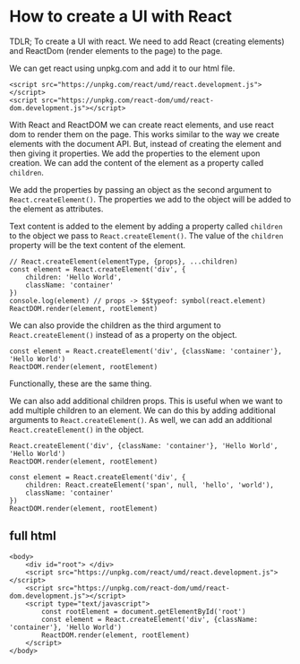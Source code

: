 # How to create a UI with React

TDLR; To create a UI with react. We need to add React (creating elements) and ReactDom (render elements to the page) to the page.

We can get react using unpkg.com and add it to our html file.

    <script src="https://unpkg.com/react/umd/react.development.js"></script>
    <script src="https://unpkg.com/react-dom/umd/react-dom.development.js"></script>

With React and ReactDOM we can create react elements, and use react dom to render them on the page.
This works similar to the way we create elements with the document API. But, instead of creating the element and then giving it properties. We add the properties to the element upon creation. We can add the content of the element as a property called `children`.

We add the properties by passing an object as the second argument to `React.createElement()`. The properties we add to the object will be added to the element as attributes.

Text content is added to the element by adding a property called `children` to the object we pass to `React.createElement()`. The value of the `children` property will be the text content of the element.

    // React.createElement(elementType, {props}, ...children)
    const element = React.createElement('div', {
        children: 'Hello World',
        className: 'container'
    })
    console.log(element) // props -> $$typeof: symbol(react.element)
    ReactDOM.render(element, rootElement)

We can also provide the children as the third argument to `React.createElement()` instead of as a property on the object.

    const element = React.createElement('div', {className: 'container'}, 'Hello World')
    ReactDOM.render(element, rootElement)

Functionally, these are the same thing.

We can also add additional children props. This is useful when we want to add multiple children to an element. We can do this by adding additional arguments to `React.createElement()`. As well, we can add an additional `React.createElement()` in the object.

    React.createElement('div', {className: 'container'}, 'Hello World', 'Hello World')
    ReactDOM.render(element, rootElement)

    const element = React.createElement('div', {
        children: React.createElement('span', null, 'hello', 'world'),
        className: 'container'
    })
    ReactDOM.render(element, rootElement)

## full html

    <body>
        <div id="root"> </div>
        <script src="https://unpkg.com/react/umd/react.development.js"></script>
        <script src="https://unpkg.com/react-dom/umd/react-dom.development.js"></script>
        <script type="text/javascript">
            const rootElement = document.getElementById('root')
            const element = React.createElement('div', {className: 'container'}, 'Hello World')
            ReactDOM.render(element, rootElement)
        </script>
    </body>
